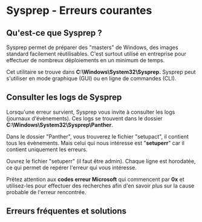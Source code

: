 # Sysprep - Erreurs courantes 

## Qu'est-ce que Sysprep ?

Sysprep permet de préparer des "masters" de Windows, des images standard facilement réutilisables.
C'est surtout utilisé en entreprise pour effectuer de nombreux déploiements en un minimum de temps.

Cet utilitaire se trouve dans **C:\Windows\System32\Sysprep.**
Sysprep peut s'utiliser en mode graphique (GUI) ou en ligne de commandes (CLI).

## Consulter les logs de Sysprep

Lorsqu'une erreur survient, Sysprep vous invite à consulter les logs (journaux d'évènements).
Ces logs se trouvent dans le dossier **C:\Windows\System32\Sysprep\Panther**.

Dans le dossier "Panther", vous trouverez le fichier "setupact", il contient tous les évènements.
Mais celui qui nous intéresse est "**setuperr**" car il contient uniquement les erreurs.

Ouvrez le fichier "setuperr" (il faut être admin).
Chaque ligne est horodatée, ce qui permet de repérer l'erreur qui vous intéresse.

Prêtez attention aux **codes erreur Microsoft** qui commencent par **0x** et utilisez-les pour effectuer des recherches afin d'en savoir plus sur la cause probable de l'erreur rencontrée.

## Erreurs fréquentes et solutions


